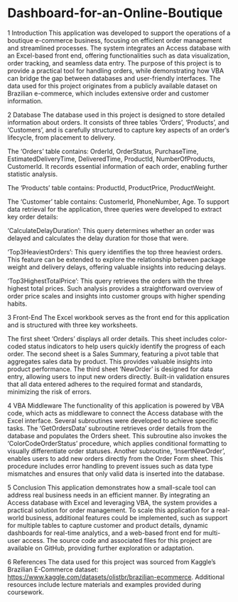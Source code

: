 # Dashboard-for-an-Online-Boutique
1 Introduction
This application was developed to support the operations of a boutique e-commerce business, focusing on efficient order management and streamlined processes. The system integrates an Access database with an Excel-based front end, offering functionalities such as data visualization, order tracking, and seamless data entry. The purpose of this project is to provide a practical tool for handling orders, while demonstrating how VBA can bridge the gap between databases and user-friendly interfaces. The data used for this project originates from a publicly available dataset on Brazilian e-commerce, which includes extensive order and customer information.

2 Database
The database used in this project is designed to store detailed information about orders. It consists of three tables ‘Orders’, ‘Products’, and ‘Customers’, and is carefully structured to capture key aspects of an order’s lifecycle, from placement to delivery.
 
 
The ‘Orders’ table contains: OrderId, OrderStatus, PurchaseTime, EstimatedDeliveryTime, DeliveredTime, ProductId, NumberOfProducts, CustomerId. It records essential information of each order, enabling further statistic analysis.
 
The ‘Products’ table contains: ProductId, ProductPrice, ProductWeight.
 
The ‘Customer’ table contains: CustomerId, PhoneNumber, Age.
To support data retrieval for the application, three queries were developed to extract key order details: 
 
‘CalculateDelayDuration’: This query determines whether an order was delayed and calculates the delay duration for those that were.
 
‘Top3HeaviestOrders’: This query identifies the top three heaviest orders. This feature can be extended to explore the relationship between package weight and delivery delays, offering valuable insights into reducing delays.
 
‘Top3HighestTotalPrice’: This query retrieves the orders with the three highest total prices. Such analysis provides a straightforward overview of order price scales and insights into customer groups with higher spending habits.

3 Front-End
The Excel workbook serves as the front end for this application and is structured with three key worksheets. 
 
The first sheet ‘Orders’ displays all order details. This sheet includes color-coded status indicators to help users quickly identify the progress of each order. 
The second sheet is a Sales Summary, featuring a pivot table that aggregates sales data by product. This provides valuable insights into product performance. 
The third sheet ‘NewOrder’ is designed for data entry, allowing users to input new orders directly. Built-in validation ensures that all data entered adheres to the required format and standards, minimizing the risk of errors.

4 VBA Middleware
The functionality of this application is powered by VBA code, which acts as middleware to connect the Access database with the Excel interface. Several subroutines were developed to achieve specific tasks.
The ‘GetOrdersData’ subroutine retrieves order details from the database and populates the Orders sheet. This subroutine also invokes the ‘ColorCodeOrderStatus’ procedure, which applies conditional formatting to visually differentiate order statuses. 
Another subroutine, ‘InsertNewOrder’, enables users to add new orders directly from the Order Form sheet. This procedure includes error handling to prevent issues such as data type mismatches and ensures that only valid data is inserted into the database.

5 Conclusion
This application demonstrates how a small-scale tool can address real business needs in an efficient manner. By integrating an Access database with Excel and leveraging VBA, the system provides a practical solution for order management. To scale this application for a real-world business, additional features could be implemented, such as support for multiple tables to capture customer and product details, dynamic dashboards for real-time analytics, and a web-based front end for multi-user access.
The source code and associated files for this project are available on GitHub, providing further exploration or adaptation.

6 References
The data used for this project was sourced from Kaggle’s Brazilian E-Commerce dataset: https://www.kaggle.com/datasets/olistbr/brazilian-ecommerce. 
Additional resources include lecture materials and examples provided during coursework.

